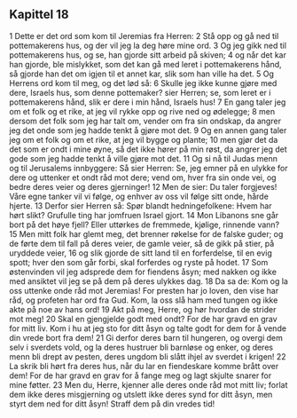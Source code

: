 ## Kapittel 18

1 Dette er det ord som kom til Jeremias fra Herren:
2 Stå opp og gå ned til pottemakerens hus, og der vil jeg la deg høre mine ord.
3 Og jeg gikk ned til pottemakerens hus, og se, han gjorde sitt arbeid på skiven;
4 og når det kar han gjorde, ble mislykket, som det kan gå med leret i pottemakerens hånd, så gjorde han det om igjen til et annet kar, slik som han ville ha det.
5 Og Herrens ord kom til meg, og det lød så:
6 Skulle jeg ikke kunne gjøre med dere, Israels hus, som denne pottemaker? sier Herren; se, som leret er i pottemakerens hånd, slik er dere i min hånd, Israels hus!
7 En gang taler jeg om et folk og et rike, at jeg vil rykke opp og rive ned og ødelegge;
8 men dersom det folk som jeg har talt om, vender om fra sin ondskap, da angrer jeg det onde som jeg hadde tenkt å gjøre mot det.
9 Og en annen gang taler jeg om et folk og om et rike, at jeg vil bygge og plante;
10 men gjør det da det som er ondt i mine øyne, så det ikke hører på min røst, da angrer jeg det gode som jeg hadde tenkt å ville gjøre mot det.
11 Og si nå til Judas menn og til Jerusalems innbyggere: Så sier Herren: Se, jeg emner på en ulykke for dere og uttenker et ondt råd mot dere; vend om, hver fra sin onde vei, og bedre deres veier og deres gjerninger!
12 Men de sier: Du taler forgjeves! Våre egne tanker vil vi følge, og enhver av oss vil følge sitt onde, hårde hjerte.
13 Derfor sier Herren så: Spør blandt hedningefolkene: Hvem har hørt slikt? Grufulle ting har jomfruen Israel gjort.
14 Mon Libanons sne går bort på det høye fjell? Eller uttørkes de fremmede, kjølige, rinnende vann?
15 Men mitt folk har glemt meg, det brenner røkelse for de falske guder; og de førte dem til fall på deres veier, de gamle veier, så de gikk på stier, på uryddede veier,
16 og slik gjorde de sitt land til en forferdelse, til en evig spott; hver den som går forbi, skal forferdes og ryste på hodet.
17 Som østenvinden vil jeg adsprede dem for fiendens åsyn; med nakken og ikke med ansiktet vil jeg se på dem på deres ulykkes dag.
18 Da sa de: Kom og la oss uttenke onde råd mot Jeremias! For presten har jo loven, den vise har råd, og profeten har ord fra Gud. Kom, la oss slå ham med tungen og ikke akte på noe av hans ord!
19 Akt på meg, Herre, og hør hvordan de strider mot meg!
20 Skal en gjengjelde godt med ondt? For de har gravd en grav for mitt liv. Kom i hu at jeg sto for ditt åsyn og talte godt for dem for å vende din vrede bort fra dem!
21 Gi derfor deres barn til hungeren, og overgi dem selv i sverdets vold, og la deres hustruer bli barnløse og enker, og deres menn bli drept av pesten, deres ungdom bli slått ihjel av sverdet i krigen!
22 La skrik bli hørt fra deres hus, når du lar en fiendeskare komme brått over dem! For de har gravd en grav for å fange meg og lagt skjulte snarer for mine føtter.
23 Men du, Herre, kjenner alle deres onde råd mot mitt liv; forlat dem ikke deres misgjerning og utslett ikke deres synd for ditt åsyn, men styrt dem ned for ditt åsyn! Straff dem på din vredes tid!

